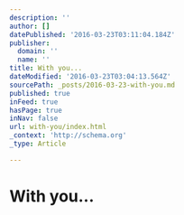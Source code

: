 ```yaml
---
description: ''
author: []
datePublished: '2016-03-23T03:11:04.184Z'
publisher:
  domain: ''
  name: ''
title: With you...
dateModified: '2016-03-23T03:04:13.564Z'
sourcePath: _posts/2016-03-23-with-you.md
published: true
inFeed: true
hasPage: true
inNav: false
url: with-you/index.html
_context: 'http://schema.org'
_type: Article

---
```

# With you...